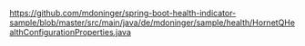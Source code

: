 https://github.com/mdoninger/spring-boot-health-indicator-sample/blob/master/src/main/java/de/mdoninger/sample/health/HornetQHealthConfigurationProperties.java